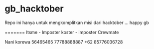 # gb_hacktober
Repo ini hanya untuk mengkomplitkan misi dari hacktober ... happy gb

=======
Itsme - Imposter
koster - imposter
Crewmate

Nani korewa
56465465
77788888887
+62 85776036728